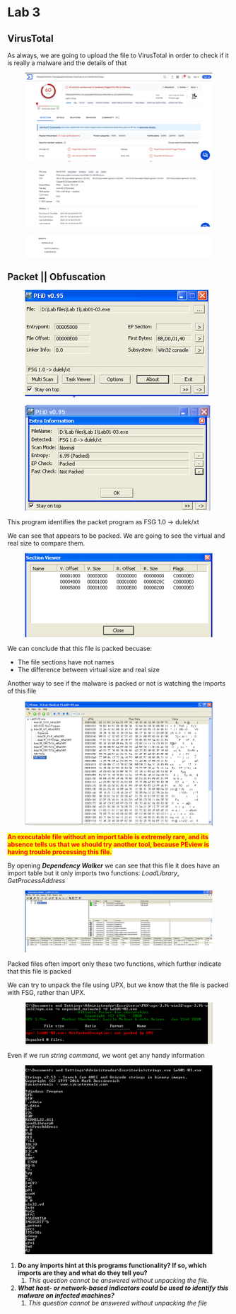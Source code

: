 # Lab 3

## VirusTotal

As always, we are going to upload the file to VirusTotal in order to check if it is really a malware and the details of that

<figure><img src="../.gitbook/assets/image (60).png" alt=""><figcaption></figcaption></figure>

<figure><img src="../.gitbook/assets/image (17).png" alt=""><figcaption></figcaption></figure>

<figure><img src="../.gitbook/assets/image (19).png" alt=""><figcaption></figcaption></figure>



## Packet || Obfuscation

<figure><img src="../.gitbook/assets/image (20).png" alt=""><figcaption></figcaption></figure>

<figure><img src="../.gitbook/assets/image (21).png" alt=""><figcaption></figcaption></figure>

This program identifies the packet program as FSG 1.0 -> dulek/xt

We can see that appears to be packed. We are going to see the virtual and real size to compare them.

<figure><img src="../.gitbook/assets/image (22).png" alt=""><figcaption></figcaption></figure>

&#x20;We can conclude that this file is packed becuase:

* The file sections have not names
* The difference between virtual size and real size

Another way to see if the malware is packed or not is watching the imports of this file

<figure><img src="../.gitbook/assets/image (23).png" alt=""><figcaption></figcaption></figure>

<mark style="color:red;">**An executable file without an import table is extremely rare, and its absence tells us that we should try another tool, because PEview is having trouble processing this file.**</mark>

By opening _**Dependency Walker**_ we can see that this file it does have an import table but it only imports two functions: _LoadLibrary_, _GetProcessAddress_

<figure><img src="../.gitbook/assets/image (24).png" alt=""><figcaption></figcaption></figure>

Packed files often import only these two functions, which further indicate that this file is packed

We can try to unpack the file using UPX, but we know that the file is packed with FSG, rather than UPX.

<figure><img src="../.gitbook/assets/image (25).png" alt=""><figcaption></figcaption></figure>

Even if we run _string command,_ we wont get any handy information

<figure><img src="../.gitbook/assets/image (61).png" alt=""><figcaption></figcaption></figure>

1. **Do any imports hint at this programs functionality? If so, which imports are they and what do they tell you?**
   1. _This question cannot be answered without unpacking the file._
2. _**What host- or network-based indicators could be used to identify this malware on infected machines?**_
   1. _This question cannot be answered without unpacking the file_
